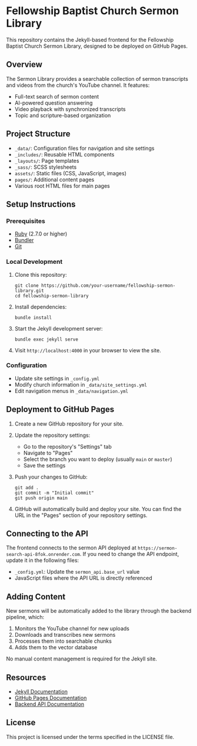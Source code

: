 # Fellowship Baptist Church Sermon Library

This repository contains the Jekyll-based frontend for the Fellowship Baptist Church Sermon Library, designed to be deployed on GitHub Pages.

## Overview

The Sermon Library provides a searchable collection of sermon transcripts and videos from the church's YouTube channel. It features:

- Full-text search of sermon content
- AI-powered question answering
- Video playback with synchronized transcripts
- Topic and scripture-based organization

## Project Structure

- `_data/`: Configuration files for navigation and site settings
- `_includes/`: Reusable HTML components
- `_layouts/`: Page templates
- `_sass/`: SCSS stylesheets
- `assets/`: Static files (CSS, JavaScript, images)
- `pages/`: Additional content pages
- Various root HTML files for main pages

## Setup Instructions

### Prerequisites

- [Ruby](https://www.ruby-lang.org/en/downloads/) (2.7.0 or higher)
- [Bundler](https://bundler.io/)
- [Git](https://git-scm.com/)

### Local Development

1. Clone this repository:
   ```
   git clone https://github.com/your-username/fellowship-sermon-library.git
   cd fellowship-sermon-library
   ```

2. Install dependencies:
   ```
   bundle install
   ```

3. Start the Jekyll development server:
   ```
   bundle exec jekyll serve
   ```

4. Visit `http://localhost:4000` in your browser to view the site.

### Configuration

- Update site settings in `_config.yml`
- Modify church information in `_data/site_settings.yml`
- Edit navigation menus in `_data/navigation.yml`

## Deployment to GitHub Pages

1. Create a new GitHub repository for your site.

2. Update the repository settings:
   - Go to the repository's "Settings" tab
   - Navigate to "Pages"
   - Select the branch you want to deploy (usually `main` or `master`)
   - Save the settings

3. Push your changes to GitHub:
   ```
   git add .
   git commit -m "Initial commit"
   git push origin main
   ```

4. GitHub will automatically build and deploy your site. You can find the URL in the "Pages" section of your repository settings.

## Connecting to the API

The frontend connects to the sermon API deployed at `https://sermon-search-api-8fok.onrender.com`. If you need to change the API endpoint, update it in the following files:

- `_config.yml`: Update the `sermon_api.base_url` value
- JavaScript files where the API URL is directly referenced

## Adding Content

New sermons will be automatically added to the library through the backend pipeline, which:
1. Monitors the YouTube channel for new uploads
2. Downloads and transcribes new sermons
3. Processes them into searchable chunks
4. Adds them to the vector database

No manual content management is required for the Jekyll site.

## Resources

- [Jekyll Documentation](https://jekyllrb.com/docs/)
- [GitHub Pages Documentation](https://docs.github.com/en/pages)
- [Backend API Documentation](https://sermon-search-api-8fok.onrender.com/docs)

## License

This project is licensed under the terms specified in the LICENSE file.